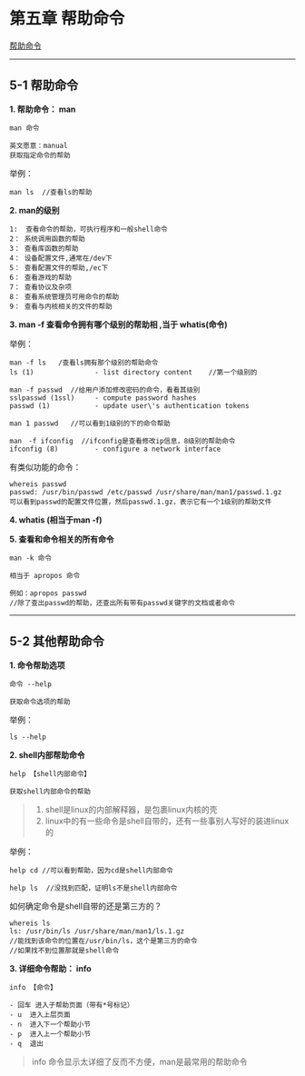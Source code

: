 # 第五章 帮助命令
[帮助命令](http://www.imooc.com/video/4306)

---

## 5-1 帮助命令

**1. 帮助命令： man**
```
man 命令

英文愿意：manual
获取指定命令的帮助
```

举例：
```
man ls  //查看ls的帮助

```

**2. man的级别**
```
1:  查看命令的帮助，可执行程序和一般shell命令
2： 系统调用函数的帮助
3： 查看库函数的帮助
4： 设备配置文件,通常在/dev下
5： 查看配置文件的帮助,/ec下
6： 查看游戏的帮助
7： 查看协议及杂项
8： 查看系统管理员可用命令的帮助
9： 查看与内核相关的文件的帮助
```

**3. man -f 查看命令拥有哪个级别的帮助相 ,当于 whatis(命令)**

举例：
```
man -f ls   /查看ls拥有那个级别的帮助命令
ls (1)               - list directory content    //第一个级别的

man -f passwd  //给用户添加修改密码的命令，看看其级别
sslpasswd (1ssl)     - compute password hashes
passwd (1)           - update user\'s authentication tokens

man 1 passwd   //可以看到1级别的下的命令帮助

man　-f ifconfig  //ifconfig是查看修改ip信息，8级别的帮助命令
ifconfig (8)         - configure a network interface

```
有类似功能的命令：
```
whereis passwd
passwd: /usr/bin/passwd /etc/passwd /usr/share/man/man1/passwd.1.gz
可以看到passwd的配置文件位置，然后passwd.1.gz，表示它有一个1级别的帮助文件
```



**4. whatis (相当于man -f)**


**5. 查看和命令相关的所有命令**
```
man -k 命令

相当于 apropos 命令

例如：apropos passwd  
//除了查出passwd的帮助，还查出所有带有passwd关键字的文档或者命令
```


---

## 5-2 其他帮助命令

**1. 命令帮助选项**
```
命令 --help

获取命令选项的帮助
```

举例：
```
ls --help
```

**2. shell内部帮助命令**
```
help 【shell内部命令】

获取shell内部命令的帮助

```
>1. shell是linux的内部解释器，是包裹linux内核的壳
>2. linux中的有一些命令是shell自带的，还有一些事别人写好的装进linux的

举例：
```
help cd //可以看到帮助，因为cd是shell内部命令

help ls  //没找到匹配，证明ls不是shell内部命令
```

如何确定命令是shell自带的还是第三方的？
```
whereis ls
ls: /usr/bin/ls /usr/share/man/man1/ls.1.gz
//能找到该命令的位置在/usr/bin/ls，这个是第三方的命令
//如果找不到位置那就是shell命令

```

**3. 详细命令帮助： info**
```
info 【命令】

- 回车 进入子帮助页面（带有*号标记）
- u  进入上层页面
- n  进入下一个帮助小节
- p  进入上一个帮助小节
- q  退出
```
>info 命令显示太详细了反而不方便，man是最常用的帮助命令

